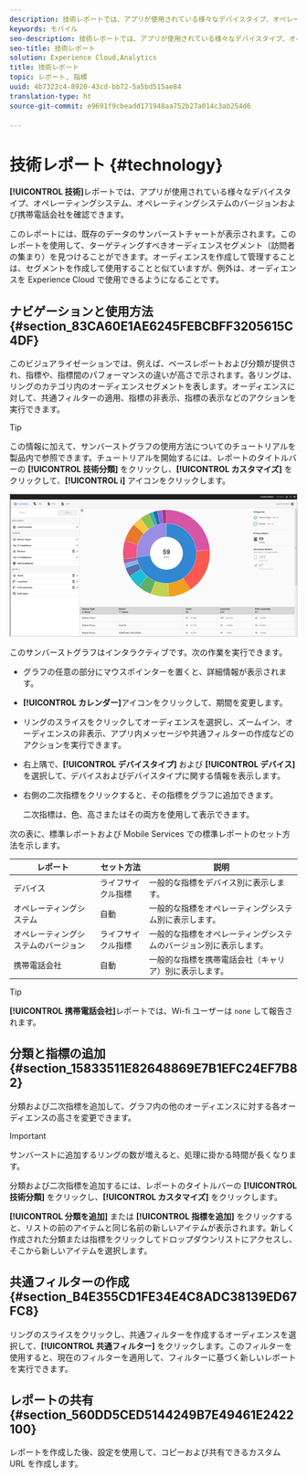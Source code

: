 ```yaml
---
description: 技術レポートでは、アプリが使用されている様々なデバイスタイプ、オペレーティングシステム、オペレーティングシステムのバージョンおよび携帯電話会社を確認できます。
keywords: モバイル
seo-description: 技術レポートでは、アプリが使用されている様々なデバイスタイプ、オペレーティングシステム、オペレーティングシステムのバージョンおよび携帯電話会社を確認できます。
seo-title: 技術レポート
solution: Experience Cloud,Analytics
title: 技術レポート
topic: レポート, 指標
uuid: 4b7322c4-8920-43cd-bb72-5a5bd515ae84
translation-type: ht
source-git-commit: e9691f9cbeadd171948aa752b27a014c3ab254d6

---
```



# 技術レポート {#technology}

**[!UICONTROL 技術]**&#x200B;レポートでは、アプリが使用されている様々なデバイスタイプ、オペレーティングシステム、オペレーティングシステムのバージョンおよび携帯電話会社を確認できます。

このレポートには、既存のデータのサンバーストチャートが表示されます。このレポートを使用して、ターゲティングすべきオーディエンスセグメント（訪問者の集まり）を見つけることができます。オーディエンスを作成して管理することは、セグメントを作成して使用することと似ていますが、例外は、オーディエンスを Experience Cloud で使用できるようになることです。

## ナビゲーションと使用方法 {#section_83CA60E1AE6245FEBCBFF3205615C4DF}

このビジュアライゼーションでは、例えば、ベースレポートおよび分類が提供され、指標や、指標間のパフォーマンスの違いが高さで示されます。各リングは、リングのカテゴリ内のオーディエンスセグメントを表します。オーディエンスに対して、共通フィルターの適用、指標の非表示、指標の表示などのアクションを実行できます。

>[!TIP]
>
>この情報に加えて、サンバーストグラフの使用方法についてのチュートリアルを製品内で参照できます。チュートリアルを開始するには、レポートのタイトルバーの **[!UICONTROL 技術分類]** をクリックし、**[!UICONTROL カスタマイズ]** をクリックして、**[!UICONTROL i]** アイコンをクリックします。

![](assets/report_technology.png)

このサンバーストグラフはインタラクティブです。次の作業を実行できます。

* グラフの任意の部分にマウスポインターを置くと、詳細情報が表示されます。
* **[!UICONTROL カレンダー]**&#x200B;アイコンをクリックして、期間を変更します。
* リングのスライスをクリックしてオーディエンスを選択し、ズームイン、オーディエンスの非表示、アプリ内メッセージや共通フィルターの作成などのアクションを実行できます。
* 右上隅で、**[!UICONTROL デバイスタイプ]** および **[!UICONTROL デバイス]** を選択して、デバイスおよびデバイスタイプに関する情報を表示します。

* 右側の二次指標をクリックすると、その指標をグラフに追加できます。

   二次指標は、色、高さまたはその両方を使用して表示できます。

次の表に、標準レポートおよび Mobile Services での標準レポートのセット方法を示します。

| レポート | セット方法 | 説明 |
|--- |--- |--- |
| デバイス | ライフサイクル指標 | 一般的な指標をデバイス別に表示します。 |
| オペレーティングシステム | 自動 | 一般的な指標をオペレーティングシステム別に表示します。 |
| オペレーティングシステムのバージョン | ライフサイクル指標 | 一般的な指標をオペレーティングシステムのバージョン別に表示します。 |
| 携帯電話会社 | 自動 | 一般的な指標を携帯電話会社（キャリア）別に表示します。 |

>[!TIP]
>
>**[!UICONTROL 携帯電話会社]**&#x200B;レポートでは、Wi-fi ユーザーは `none` して報告されます。


## 分類と指標の追加 {#section_15833511E82648869E7B1EFC24EF7B82}

分類および二次指標を追加して、グラフ内の他のオーディエンスに対する各オーディエンスの高さを変更できます。

>[!IMPORTANT]
>
>サンバーストに追加するリングの数が増えると、処理に掛かる時間が長くなります。

分類および二次指標を追加するには、レポートのタイトルバーの **[!UICONTROL 技術分類]** をクリックし、**[!UICONTROL カスタマイズ]** をクリックします。

**[!UICONTROL 分類を追加]** または **[!UICONTROL 指標を追加]** をクリックすると、リストの前のアイテムと同じ名前の新しいアイテムが表示されます。新しく作成された分類または指標をクリックしてドロップダウンリストにアクセスし、そこから新しいアイテムを選択します。

## 共通フィルターの作成 {#section_B4E355CD1FE34E4C8ADC38139ED67FC8}

リングのスライスをクリックし、共通フィルターを作成するオーディエンスを選択して、**[!UICONTROL 共通フィルター]** をクリックします。このフィルターを使用すると、現在のフィルターを適用して、フィルターに基づく新しいレポートを実行できます。

## レポートの共有{#section_560DD5CED5144249B7E49461E2422100}

レポートを作成した後、設定を使用して、コピーおよび共有できるカスタム URL を作成します。
